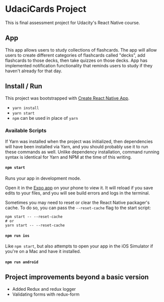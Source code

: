 # UdaciCards Project

This is final assessment project for Udacity's React Native course.

## App

This app allows users to study collections of flashcards. The app will allow users to create different categories of flashcards called "decks", add flashcards to those decks, then take quizzes on those decks. App has implemented notification functionality that reminds users to study if they haven't already for that day.

## Install / Run

This project was bootstrapped with [Create React Native App](https://github.com/react-community/create-react-native-app).

* `yarn install`
* `yarn start`
* `npm` can be used in place of `yarn`

### Available Scripts

If Yarn was installed when the project was initialized, then dependencies will have been installed via Yarn, and you should probably use it to run these commands as well. Unlike dependency installation, command running syntax is identical for Yarn and NPM at the time of this writing.

#### `npm start`

Runs your app in development mode.

Open it in the [Expo app](https://expo.io) on your phone to view it. It will reload if you save edits to your files, and you will see build errors and logs in the terminal.

Sometimes you may need to reset or clear the React Native packager's cache. To do so, you can pass the `--reset-cache` flag to the start script:

```
npm start -- --reset-cache
# or
yarn start -- --reset-cache
```
#### `npm run ios`

Like `npm start`, but also attempts to open your app in the iOS Simulator if you're on a Mac and have it installed.

#### `npm run android`

## Project improvements beyond a basic version

* Added Redux and redux logger
* Validating forms with redux-form